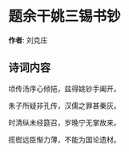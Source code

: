 # 题余干姚三锡书钞

**作者**: 刘克庄

## 诗词内容

顷传汤序心倾挹，兹得姚钞手阖开。

朱子所疑非孔传，汉儒之罪甚秦灰。

时清纵未经筵召，岁晚宁无掌故来。

揽辔远臣惭力薄，不能为国论遗材。

